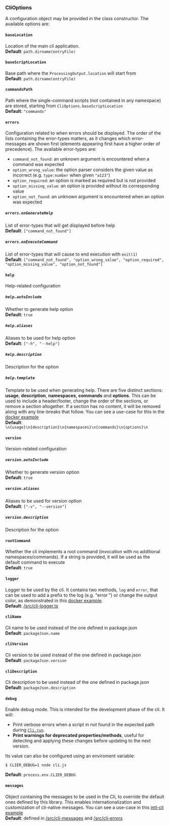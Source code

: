 ### CliOptions

A configuration object may be provided in the class constructor. The available options are:

#### `baseLocation`
Location of the main cli application.</br>
**Default**: `path.dirname(entryFile)`

#### `baseScriptLocation`
Base path where the `ProcessingOutput.location` will start from</br>
**Default**: `path.dirname(entryFile)`

#### `commandsPath`
Path where the single-command scripts (not contained in any namespace) are stored, starting from `CliOptions.baseScriptLocation`</br>
**Default**: `"commands"`

#### `errors`
Configuration related to when errors should be displayed. The order of the lists containing the error-types matters, as it changes which error-messages are shown first (elements appearing first have a higher order of precedence).
The available error-types are:
- `command_not_found`: an unknown argument is encountered when a command was expected
- `option_wrong_value`: the option parser considers the given value as incorrect (e.g. `type:number` when given `"a123"`)
- `option_required`: an option is marked as required but is not provided
- `option_missing_value`: an option is provided without its corresponding value
- `option_not_found`: an unknown argument is encountered when an option was expected

##### `errors.onGenerateHelp`
List of error-types that will get displayed before help</br>
**Default**: `["command_not_found"]`
##### `errors.onExecuteCommand`
List of error-types that will cause to end execution with `exit(1)` </br>
**Default**: `["command_not_found", "option_wrong_value", "option_required", "option_missing_value", "option_not_found"]`

#### `help`
Help-related configuration
##### `help.autoInclude`
Whether to generate help option</br>
**Default**: `true`
##### `help.aliases`
Aliases to be used for help option</br>
**Default**: `["-h", "--help"]`
##### `help.description`
Description for the option
##### `help.template`
Template to be used when generating help. There are five distinct sections: **usage**, **description**, **namespaces**, **commands** and **options**. This can be used to include a header/footer, change the order of the sections, or remove a section altogether. If a section has no content, it will be removed along with any line-breaks that follow. You can see a use-case for this in the [docker example](/examples/docker/docker.js#L130)</br>
**Default**: `\n{usage}\n{description}\n{namespaces}\n{commands}\n{options}\n`

#### `version`
Version-related configuration
##### `version.autoInclude`
Whether to generate version option</br>
**Default**: `true`
##### `version.aliases`
Aliases to be used for version option</br>
**Default**: `["-v", "--version"]`
##### `version.description`
Description for the option

#### `rootCommand`
Whether the cli implements a root command (invocation with no additional namespaces/commands).
If a string is provided, it will be used as the default command to execute </br>
**Default**: `true`

#### `logger`
Logger to be used by the cli. It contains two methods, `log` and `error`, that can be used to add a prefix to the log (e.g. "error ") or change the output color, as demonstrated in this [docker example](/examples/docker/docker.js#L133).</br>
**Default**: [/src/cli-logger.ts](/src/cli-logger.ts)

#### `cliName`
Cli name to be used instead of the one defined in package.json</br>
**Default**: `packageJson.name`

#### `cliVersion`
Cli version to be used instead of the one defined in package.json</br>
**Default**: `packageJson.version`

#### `cliDescription`
Cli description to be used instead of the one defined in package.json</br>
**Default**: `packageJson.description`

#### `debug`
Enable debug mode. This is intended for the development phase of the cli. It will:
- Print verbose errors when a script in not found in the expected path during [`Cli.run`](#runargs).
- **Print warnings for deprecated properties/methods**, useful for detecting and applying these changes before updating to the next version.

Its value can also be configured using an enviroment variable:
```shell
$ CLIER_DEBUG=1 node cli.js
```

**Default**: `process.env.CLIER_DEBUG`

#### `messages`
Object containing the messages to be used in the Cli, to override the default ones defined by this library. This enables internationalization and customization of cli-native messages. You can see a use-case in this [intl-cli example](/examples/intl-cli)</br>
**Default**: defined in [/src/cli-messages](/src/cli-messages.ts) and [/src/cli-errors](/src/cli-errors.ts)

